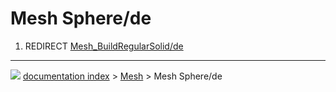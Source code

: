 # Mesh Sphere/de
1.  REDIRECT [Mesh\_BuildRegularSolid/de](Mesh_BuildRegularSolid/de.md)



---
![](images/Right_arrow.png) [documentation index](../README.md) > [Mesh](Mesh_Workbench.md) > Mesh Sphere/de
